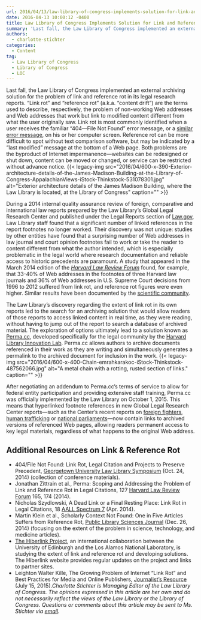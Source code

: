 ```yaml
---
url: 2016/04/13/law-library-of-congress-implements-solution-for-link-and-reference-rot.md
date: 2016-04-13 10:00:12 -0400
title: Law Library of Congress Implements Solution for Link and Reference Rot
summary: 'Last fall, the Law Library of Congress implemented an external archiving solution for the problem of link and reference rot in its legal research reports. &ldquo;Link rot&rdquo; and &ldquo;reference rot&rdquo; (a.k.a. &ldquo;content drift&rdquo;) are the terms used to describe, respectively, the problem of non-working Web addresses and Web addresses that work but link to modified'
authors:
  - charlotte-stichter
categories:
  - Content
tag:
  - Law Library of Congress
  - Library of Congress
  - LOC
---
```


Last fall, the Law Library of Congress implemented an external archiving solution for the problem of link and reference rot in its legal research reports. “Link rot” and “reference rot” (a.k.a. “content drift”) are the terms used to describe, respectively, the problem of non-working Web addresses and Web addresses that work but link to modified content different from what the user originally saw. Link rot is most commonly identified when a user receives the familiar “404—File Not Found” error message, or a [similar error message](http://www.webopedia.com/quick_ref/error.asp), on his or her computer screen. Reference rot can be more difficult to spot without text comparison software, but may be indicated by a “last modified” message at the bottom of a Web page. Both problems are the byproduct of Internet impermanence—websites can be redesigned or shut down, content can be moved or changed, or service can be restricted without advance notice. {{< legacy-img src="2016/04/600-x-390-Exterior-architecture-details-of-the-James-Madison-Building-at-the-Library-of-Congress-AppalachianViews-iStock-Thinkstock-531078301.jpg" alt="Exterior architecture details of the James Madison Building, where the Law Library is located, at the Library of Congress" caption="" >}} 

During a 2014 internal quality assurance review of foreign, comparative and international law reports prepared by the Law Library’s Global Legal Research Center and published under the Legal Reports section of [Law.gov](http://www.gov.gov/law/), Law Library staff found that a significant number of linked references in the report footnotes no longer worked. Their discovery was not unique: studies by other entities have found that a surprising number of Web addresses in law journal and court opinion footnotes fail to work or take the reader to content different from what the author intended, which is especially problematic in the legal world where research documentation and reliable access to historic precedents are paramount. A study that appeared in the March 2014 edition of the _[Harvard Law Review Forum](http://harvardlawreview.org/2014/03/perma-scoping-and-addressing-the-problem-of-link-and-reference-rot-in-legal-citations/)_ found, for example, that 33-40% of Web addresses in the footnotes of three Harvard law journals and 36% of Web addresses in U.S. Supreme Court decisions from 1996 to 2012 suffered from link rot, and reference rot figures were even higher. Similar results have been documented by the [scientific community](http://journals.plos.org/plosone/article?id=10.1371/journal.pone.0115253).

The Law Library’s discovery regarding the extent of link rot in its own reports led to the search for an archiving solution that would allow readers of those reports to access linked content in real time, as they were reading, without having to jump out of the report to search a database of archived material. The exploration of options ultimately lead to a solution known as [Perma.cc](https://perma.cc/), developed specifically for the legal community by the [Harvard Library Innovation Lab](http://librarylab.law.harvard.edu/). Perma.cc allows authors to archive documents referenced in their work as they are writing and simultaneously generates a permalink to the archived document for inclusion in the work. {{< legacy-img src="2016/04/600-x-400-Chain-emrahkarakoc-iStock-Thinkstock-487562066.jpg" alt="A metal chain with a rotting, rusted section of links." caption="" >}} 

After negotiating an addendum to Perma.cc’s terms of service to allow for federal entity participation and providing extensive staff training, Perma.cc was officially implemented by the Law Library on October 1, 2015. This means that hyperlinked footnote references in new Global Legal Research Center reports—such as the Center’s recent reports on [foreign fighters](http://www.gov.gov/law/help/foreign-fighters/treatment-of-foreign-fighters.pdf), [human trafficking](http://www.gov.gov/law/help/human-trafficking/human-trafficking.pdf) or [national parliaments](http://www.gov.gov/law/help/national-parliaments/national-parliaments.pdf)—now contain links to archived versions of referenced Web pages, allowing readers permanent access to key legal materials, regardless of what happens to the original Web address.

## Additional Resources on Link & Reference Rot

  * 404/File Not Found: Link Rot, Legal Citation and Projects to Preserve Precedent, [Georgetown University Law Library Symposium](http://www.law.georgetown.edu/library/404/404-readings.cfm) (Oct. 24, 2014) (collection of conference materials).
  * Jonathan Zittrain et al., Perma: Scoping and Addressing the Problem of Link and Reference Rot in Legal Citations, 127 [Harvard Law Review Forum](http://harvardlawreview.org/2014/03/perma-scoping-and-addressing-the-problem-of-link-and-reference-rot-in-legal-citations/) 165, 174 (2014).
  * Nicholas Szydlowski, A Dead Link or a Final Resting Place: Link Rot in Legal Citations, 18 [AALL Spectrum 7](http://www.aallnet.org/mm/Publications/spectrum/Archives/Vol-18/No-6/dead-link.pdf) (Apr. 2014).
  * Martin Klein et al., Scholarly Context Not Found: One in Five Articles Suffers from Reference Rot, [Public Library Sciences Journal](http://journals.plos.org/plosone/article?id=10.1371/journal.pone.0115253) (Dec. 26, 2014) (focusing on the extent of the problem in science, technology, and medicine articles).
  * [The Hiberlink Project](http://hiberlink.org/), an international collaboration between the University of Edinburgh and the Los Alamos National Laboratory, is studying the extent of link and reference rot and developing solutions. The Hiberlink website provides regular updates on the project and links to partner sites.
  * Leighton Walter Kille, The Growing Problem of Internet “Link Rot” and Best Practices for Media and Online Publishers, [Journalist’s Resource](http://journalistsresource.org/wp-content/uploads/2015/07/Journalists-Resource-linking-best-practices.pdf) (July 15, 2015)._Charlotte Stichter is Managing Editor of the Law Library of Congress. The opinions expressed in this article are her own and do not necessarily reflect the views of the Law Library or the Library of Congress. Questions or comments about this article may be sent to Ms. Stichter via [email](mailto:perma@loc.gov)._